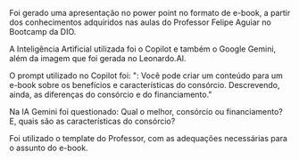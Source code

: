 Foi gerado uma apresentação no power point no formato de e-book, a partir dos conhecimentos
adquiridos nas aulas do Professor Felipe Aguiar no Bootcamp da DIO.

A Inteligência Artificial utilizada foi o Copilot e também o Google Gemini, além da imagem que foi gerada no Leonardo.AI.

O prompt utilizado no Copilot foi:
": Você pode criar um conteúdo para um e-book sobre os benefícios e características do consórcio.
Descrevendo, ainda, as diferenças do consórcio e do financiamento."

Na IA Gemini foi questionado:
Qual o melhor, consórcio ou financiamento?
E, quais são as características do consórcio?

Foi utilizado o template do Professor, com as adequações necessárias para o assunto do e-book.
